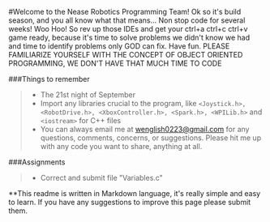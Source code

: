 #Welcome to the Nease Robotics Programming Team!
Ok so it's build season, and you all know what that means... Non stop code for several weeks! Woo Hoo!
So rev up those IDEs and get your ctrl+a ctrl+c ctrl+v game ready, because it's time to solve
problems we didn't know we had and time to identify problems only GOD can fix.
Have fun.
PLEASE FAMILIARIZE YOURSELF WITH THE CONCEPT OF OBJECT ORIENTED PROGRAMMING, WE DON'T HAVE THAT MUCH TIME TO CODE

###Things to remember
> - The 21st night of September
> - Import any libraries crucial to the program, like `<Joystick.h>, <RobotDrive.h>, <XboxController.h>, <Spark.h>, <WPILib.h>` and `<iostream>` for C++ files
> - You can always email me at wenglish0223@gmail.com for any questions, comments, concerns, or suggestions. Please hit me up with any code you want to share, anything at all.

###Assignments
> - Correct and submit file "Variables.c"

**This readme is written in Markdown language, it's really simple and easy to learn. If you have any suggestions to improve this page please submit them.
 
